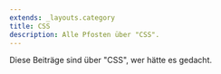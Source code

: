 ```yaml
---
extends: _layouts.category
title: CSS
description: Alle Pfosten über "CSS".
---
```

          
Diese Beiträge sind über "CSS", wer hätte es gedacht.
          